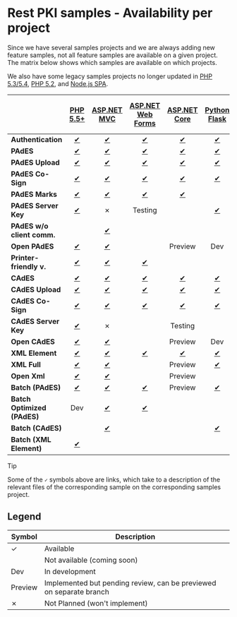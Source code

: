 ﻿# Rest PKI samples - Availability per project

Since we have several samples projects and we are always adding new feature samples, not all feature samples are
available on a given project. The matrix below shows which samples are available on which projects.

We also have some legacy samples projects no longer updated in [PHP 5.3/5.4](php/legacy.md), [PHP 5.2](php/legacy52.md), and [Node.js SPA](nodejs/spa.md).

|      | [PHP 5.5+](php/current.md) | [ASP.NET MVC](dotnet/mvc.md) | [ASP.NET Web Forms](dotnet/web-forms.md) | [ASP.NET Core](dotnet/netcore.md) | [Python Flask](python/flask.md) | [Java 7+ Spring MVC](java/mvc.md) | [Java 6 Spring MVC](java/mvc-java6.md) | [Node.js MVC](nodejs/mvc.md) | [Ruby on Rails](ruby/rails.md) |
| ---- |:---:|:---:|:---:|:---:|:---:|:---:|:---:|:---:|:---:|
| **Authentication**  | [✔](php/current.md#auth) | [✔](dotnet/mvc.md#auth) | [✔](dotnet/web-forms.md#auth) | [✔](dotnet/netcore.md#auth) | [✔](python/flask.md#auth) | [✔](java/mvc.md#auth) | [✔](java/mvc-java6.md#auth) | [✔](nodejs/mvc.md#auth) | [✔](ruby/rails.md#auth) |
| **PAdES**  | [✔](php/current.md#pades) | [✔](dotnet/mvc.md#pades) | [✔](dotnet/web-forms.md#pades) | [✔](dotnet/netcore.md#pades) | [✔](python/flask.md#pades) | [✔](java/mvc.md#pades) | [✔](java/mvc-java6.md#pades) | [✔](nodejs/mvc.md#pades) | [✔](ruby/rails.md#pades) |
| **PAdES Upload**  | [✔](php/current.md#pades-upload) | [✔](dotnet/mvc.md#pades-upload) | [✔](dotnet/web-forms.md#pades-upload) | [✔](dotnet/netcore.md#pades-upload) | [✔](python/flask.md#pades-upload) | [✔](java/mvc.md#pades-upload) | [✔](java/mvc-java6.md#pades-upload) | [✔](nodejs/mvc.md#pades-upload) | [✔](ruby/rails.md#pades-upload) |
| **PAdES Co-Sign**  | [✔](php/current.md#pades-cosign) | [✔](dotnet/mvc.md#pades-cosign) | [✔](dotnet/web-forms.md#pades-cosign) | [✔](dotnet/netcore.md#pades-cosign) | [✔](python/flask.md#pades-cosign) | [✔](java/mvc.md#pades-cosign) | [✔](java/mvc-java6.md#pades-cosign) | [✔](nodejs/mvc.md#pades-cosign) | [✔](ruby/rails.md#pades-cosign) |
| **PAdES Marks**  | [✔](php/current.md#pdf-marks) | [✔](dotnet/mvc.md#pdf-marks) | [✔](dotnet/web-forms.md#pdf-marks) | [✔](dotnet/netcore.md#pdf-marks) |   | [✔](java/mvc.md#pdf-marks) | [✔](java/mvc-java6.md#pdf-marks) |   |   |
| **PAdES Server Key**  | [✔](php/current.md#pades-server) | ✗ | Testing |   | [✔](java/mvc.md#pades-server) |   | [✔](nodejs/mvc.md#pades-server) |   |
| **PAdES w/o client comm.** |   | [✔](dotnet/mvc.md#pades-wo-client) |   |   |   |                                   |   |   | [✔](ruby/rails.md#pades-wo-client) |
| **Open PAdES**  | [✔](php/current.md#open-pades) | [✔](dotnet/mvc.md#open-pades) |   | Preview | Dev | [✔](java/mvc.md#open-pades) | [✔](java/mvc-java6.md#open-pades) | [✔](nodejs/mvc.md#open-pades) |   |
| **Printer-friendly v.**  | [✔](php/current.md#print) | [✔](dotnet/mvc.md#print) | [✔](dotnet/web-forms.md#print) |   |   | [✔](java/mvc.md#print) |   | [✔](nodejs/mvc.md#print) |   |
| **CAdES**  | [✔](php/current.md#cades) | [✔](dotnet/mvc.md#cades) | [✔](dotnet/web-forms.md#cades) | [✔](dotnet/netcore.md#cades) | [✔](python/flask.md#cades) | [✔](java/mvc.md#cades) | [✔](java/mvc-java6.md#cades) | [✔](nodejs/mvc.md#cades) | [✔](ruby/rails.md#cades) |
| **CAdES Upload**  | [✔](php/current.md#cades-upload) | [✔](dotnet/mvc.md#cades-upload) | [✔](dotnet/web-forms.md#cades-upload) | [✔](dotnet/netcore.md#cades-upload) | [✔](python/flask.md#cades-upload) | [✔](java/mvc.md#cades-upload) | [✔](java/mvc-java6.md#cades-upload) | [✔](nodejs/mvc.md#cades-upload) | [✔](ruby/rails.md#cades-upload) |
| **CAdES Co-Sign**  | [✔](php/current.md#cades-cosign) | [✔](php/legacy.md#cades-cosign) | [✔](php/legacy52.md#cades-cosign) | [✔](dotnet/mvc.md#cades-cosign) | [✔](dotnet/web-forms.md#cades-cosign) | [✔](dotnet/netcore.md#cades-cosign) | [✔](python/flask.md#cades-cosign) | [✔](java/mvc.md#cades-cosign) | [✔](java/mvc-java6.md#cades-cosign) | [✔](nodejs/mvc.md#cades-cosign) | [✔](ruby/rails.md#cades-cosign) |
| **CAdES Server Key**  | [✔](php/current.md#cades-server) | ✗ |   | Testing |   | [✔](java/mvc.md#cades-server) |   | [✔](nodejs/mvc.md#cades-server) |   |
| **Open CAdES**  | [✔](php/current.md#open-cades) | [✔](dotnet/mvc.md#open-cades) |   | Preview | Dev | [✔](java/mvc.md#open-cades) | [✔](java/mvc-java6.md#open-cades) | [✔](nodejs/mvc.md#open-cades) |   |
| **XML Element**  | [✔](php/current.md#xml-element) | [✔](dotnet/mvc.md#xml-element) | [✔](dotnet/web-forms.md#xml-element) | [✔](dotnet/netcore.md#xml-element)  | [✔](python/flask.md#xml-element)  | [✔](java/mvc.md#xml-element) | [✔](java/mvc-java6.md#xml-element) | [✔](nodejs/mvc.md#xml-element)  | [✔](ruby/rails.md#xml-element) |
| **XML Full**  | [✔](php/current.md#xml-full) | [✔](dotnet/mvc.md#xml-full) |   | Preview | [✔](python/flask.md#xml-full) | [✔](java/mvc.md#xml-full) | [✔](java/mvc-java6.md#xml-full) |   | [✔](nodejs/mvc.md#xml-full) | [✔](ruby/rails.md#xml-full) |
| **Open Xml**  | [✔](php/current.md#open-xml) | [✔](dotnet/mvc.md#open-xml) |   | Preview |   | [✔](java/mvc.md#open-xml) |   |   |   |
| **Batch (PAdES)**  | [✔](php/current.md#batch) | [✔](dotnet/mvc.md#batch) | [✔](dotnet/web-forms.md#batch) | Preview | [✔](python/flask.md#batch) | [✔](java/mvc.md#batch) | [✔](java/mvc-java6.md#batch) |   | [✔](ruby/rails.md#batch) |
| **Batch Optimized (PAdES)**| Dev | [✔](dotnet/mvc.md#batch-optimized) | [✔](dotnet/web-forms.md#batch-optimized) |   |   |                                   |   |   |   |
| **Batch (CAdES)**  |   | [✔](dotnet/mvc.md#batch-cades)  |   |   | [✔](python/flask.md#batch-cades)  |   |   |   | [✔](ruby/rails.md#batch-cades) |
| **Batch (XML Element)**  | [✔](php/current.md#batch-xml-element) |   |   |   |   |   |   | Testing | Testing |

> [!TIP]
> Some of the `✓` symbols above are links, which take to a description of the relevant files of the corresponding
> sample on the corresponding samples project.

## Legend

| Symbol  | Description                                                         |
| ------- | --------------                                                      |
| ✓       | Available                                                           |
|         | Not available (coming soon)                                         |
| Dev     | In development                                                      |
| Preview | Implemented but pending review, can be previewed on separate branch |
| ✗       | Not Planned (won't implement)                                       |
